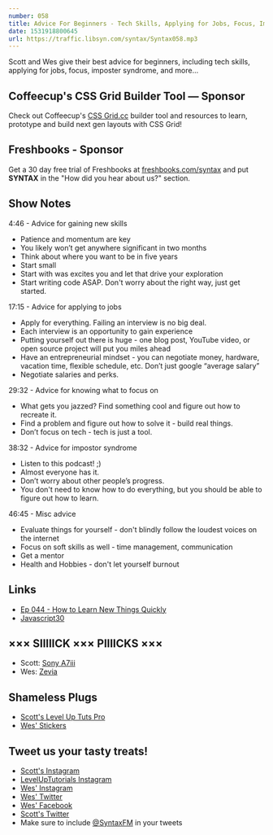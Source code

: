 ```yaml
---
number: 058
title: Advice For Beginners - Tech Skills, Applying for Jobs, Focus, Imposter Syndrome + More
date: 1531918800645
url: https://traffic.libsyn.com/syntax/Syntax058.mp3
---
```


Scott and Wes give their best advice for beginners, including tech skills, applying for jobs, focus, imposter syndrome, and more...

## Coffeecup's CSS Grid Builder Tool — Sponsor

Check out Coffeecup's [CSS Grid.cc](https://cssgrid.cc/) builder tool and resources to learn, prototype and build next gen layouts with CSS Grid!

## Freshbooks - Sponsor

Get a 30 day free trial of Freshbooks at [freshbooks.com/syntax](https://freshbooks.com/syntax) and put **SYNTAX** in the "How did you hear about us?" section.

## Show Notes

4:46 - Advice for gaining new skills

- Patience and momentum are key
- You likely won’t get anywhere significant in two months
- Think about where you want to be in five years
- Start small
- Start with was excites you and let that drive your exploration
- Start writing code ASAP. Don't worry about the right way, just get started.

17:15 - Advice for applying to jobs

- Apply for everything. Failing an interview is no big deal.
- Each interview is an opportunity to gain experience
- Putting yourself out there is huge - one blog post, YouTube video, or open source project will put you miles ahead
- Have an entrepreneurial mindset - you can negotiate money, hardware, vacation time, flexible schedule, etc. Don’t just google “average salary”
- Negotiate salaries and perks.

29:32 - Advice for knowing what to focus on

- What gets you jazzed? Find something cool and figure out how to recreate it.
- Find a problem and figure out how to solve it - build real things.
- Don’t focus on tech - tech is just a tool.

38:32 - Advice for impostor syndrome

- Listen to this podcast! ;)
- Almost everyone has it.
- Don’t worry about other people’s progress.
- You don't need to know how to do everything, but you should be able to figure out how to learn.

46:45 - Misc advice

- Evaluate things for yourself - don't blindly follow the loudest voices on the internet
- Focus on soft skills as well - time management, communication
- Get a mentor
- Health and Hobbies - don't let yourself burnout

## Links

- [Ep 044 - How to Learn New Things Quickly](https://syntax.fm/show/044/how-to-learn-new-things-quickly)
- [Javascript30](https://javascript30.com/)

## ××× SIIIIICK ××× PIIIICKS ×××

- Scott: [Sony A7iii](https://amzn.to/2NhCls4)
- Wes: [Zevia](https://www.zevia.com/)

## Shameless Plugs

- [Scott's Level Up Tuts Pro](https://LevelUpTutorials.com/pro)
- [Wes' Stickers](https://wesbos.com/courses)

## Tweet us your tasty treats!

- [Scott's Instagram](https://www.instagram.com/stolinski/)
- [LevelUpTutorials Instagram](https://www.instagram.com/LevelUpTutorials/)
- [Wes' Instagram](https://www.instagram.com/wesbos/)
- [Wes' Twitter](https://twitter.com/wesbos)
- [Wes' Facebook](https://www.facebook.com/wesbos.developer)
- [Scott's Twitter](https://twitter.com/stolinski)
- Make sure to include [@SyntaxFM](https://twitter.com/SyntaxFM) in your tweets
